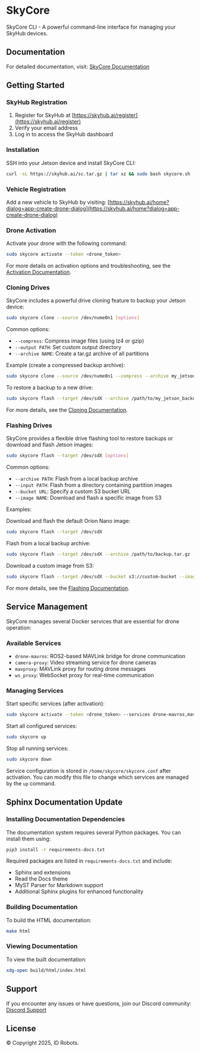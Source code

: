 # SkyCore

SkyCore CLI - A powerful command-line interface for managing your SkyHub devices.

## Documentation

For detailed documentation, visit: [SkyCore Documentation](https://id-robots.github.io/skycore/getting_started.html)

## Getting Started

### SkyHub Registration

1. Register for SkyHub at [https://skyhub.ai/register](https://skyhub.ai/register)
2. Verify your email address
3. Log in to access the SkyHub dashboard

### Installation

SSH into your Jetson device and install SkyCore CLI:

```bash
curl -sL https://skyhub.ai/sc.tar.gz | tar xz && sudo bash skycore.sh
```

### Vehicle Registration

Add a new vehicle to SkyHub by visiting: [https://skyhub.ai/home?dialog=app-create-drone-dialog](https://skyhub.ai/home?dialog=app-create-drone-dialog)

### Drone Activation

Activate your drone with the following command:

```bash
sudo skycore activate --token <drone_token>
```

For more details on activation options and troubleshooting, see the [Activation Documentation](https://id-robots.github.io/skycore/activate.html).

### Cloning Drives

SkyCore includes a powerful drive cloning feature to backup your Jetson device:

```bash
sudo skycore clone --source /dev/nvme0n1 [options]
```

Common options:

- `--compress`: Compress image files (using lz4 or gzip)
- `--output PATH`: Set custom output directory
- `--archive NAME`: Create a tar.gz archive of all partitions

Example (create a compressed backup archive):

```bash
sudo skycore clone --source /dev/nvme0n1 --compress --archive my_jetson_backup
```

To restore a backup to a new drive:

```bash
sudo skycore flash --target /dev/sdX --archive /path/to/my_jetson_backup.tar.gz
```

For more details, see the [Cloning Documentation](https://id-robots.github.io/skycore/clone.html).

### Flashing Drives

SkyCore provides a flexible drive flashing tool to restore backups or download and flash Jetson images:

```bash
sudo skycore flash --target /dev/sdX [options]
```

Common options:

- `--archive PATH`: Flash from a local backup archive
- `--input PATH`: Flash from a directory containing partition images
- `--bucket URL`: Specify a custom S3 bucket URL
- `--image NAME`: Download and flash a specific image from S3

Examples:

Download and flash the default Orion Nano image:

```bash
sudo skycore flash --target /dev/sdX
```

Flash from a local backup archive:

```bash
sudo skycore flash --target /dev/sdX --archive /path/to/backup.tar.gz
```

Download a custom image from S3:

```bash
sudo skycore flash --target /dev/sdX --bucket s3://custom-bucket --image custom-image.tar.gz
```

For more details, see the [Flashing Documentation](https://id-robots.github.io/skycore/flash.html).

## Service Management

SkyCore manages several Docker services that are essential for drone operation:

### Available Services

- `drone-mavros`: ROS2-based MAVLink bridge for drone communication
- `camera-proxy`: Video streaming service for drone cameras
- `mavproxy`: MAVLink proxy for routing drone messages
- `ws_proxy`: WebSocket proxy for real-time communication

### Managing Services

Start specific services (after activation):
```bash
sudo skycore activate --token <drone_token> --services drone-mavros,mavproxy
```

Start all configured services:
```bash
sudo skycore up
```

Stop all running services:
```bash
sudo skycore down
```

Service configuration is stored in `/home/skycore/skycore.conf` after activation. You can modify this file to change which services are managed by the `up` command.

## Sphinx Documentation Update

### Installing Documentation Dependencies

The documentation system requires several Python packages. You can install them using:

```bash
pip3 install -r requirements-docs.txt
```

Required packages are listed in `requirements-docs.txt` and include:
- Sphinx and extensions
- Read the Docs theme
- MyST Parser for Markdown support
- Additional Sphinx plugins for enhanced functionality

### Building Documentation

To build the HTML documentation:

```bash
make html
```

### Viewing Documentation

To view the built documentation:

```bash
xdg-open build/html/index.html
```

## Support

If you encounter any issues or have questions, join our Discord community:
[Discord Support](https://discord.com/invite/aDJJ8GqqQc)

## License

© Copyright 2025, ID Robots.
